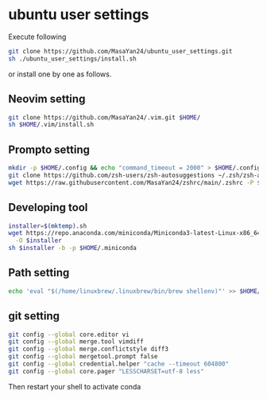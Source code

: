 # ubuntu user settings

Execute following
```sh
git clone https://github.com/MasaYan24/ubuntu_user_settings.git
sh ./ubuntu_user_settings/install.sh
```
or install one by one as follows.

## Neovim setting
```sh
git clone https://github.com/MasaYan24/.vim.git $HOME/
sh $HOME/.vim/install.sh
```

## Prompto setting
```sh
mkdir -p $HOME/.config && echo "command_timeout = 2000" > $HOME/.config/starship.toml
git clone https://github.com/zsh-users/zsh-autosuggestions ~/.zsh/zsh-autosuggestions
wget https://raw.githubusercontent.com/MasaYan24/zshrc/main/.zshrc -P $HOME/
```

## Developing tool
```sh
installer=$(mktemp).sh
wget https://repo.anaconda.com/miniconda/Miniconda3-latest-Linux-x86_64.sh \
  -O $installer
sh $installer -b -p $HOME/.miniconda
```

## Path setting
```sh
echo 'eval "$(/home/linuxbrew/.linuxbrew/bin/brew shellenv)"' >> $HOME/.zprofile
```

## git setting
```sh
git config --global core.editor vi
git config --global merge.tool vimdiff
git config --global merge.conflictstyle diff3
git config --global mergetool.prompt false
git config --global credential.helper "cache --timeout 604800"
git config --global core.pager "LESSCHARSET=utf-8 less"
```

Then restart your shell to activate conda
